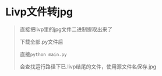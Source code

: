 # Livp文件转jpg

> 直接把livp里的jpg文件二进制提取出来了
>
> 下载全部.py文件后
> 
> 直接`python main.py`
>
> 会查找运行路径下已.livp结尾的文件，使用源文件名保存.jpg
